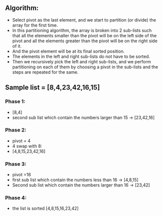 

## Algorithm:
  * Select pivot as the last element, and we start to partition (or divide) the array for the first time.
  * In this partitioning algorithm, the array is broken into 2 sub-lists such that all the elements smaller than the pivot will be on the left side of the pivot and all the elements greater than the pivot will be on the right side of it.
  * And the pivot element will be at its final sorted position.
  * The elements in the left and right sub-lists do not have to be sorted.
  * Then we recursively pick the left and right sub-lists, and we perform partitioning on each of them by choosing a pivot in the sub-lists and the steps are repeated for the same.

## Sample list = [8,4,23,42,16,15]
### Phase 1:
  - [8,4]
  - second sub list which contain the numbers larger than 15 -> [23,42,16]

### Phase 2:
  - pivot = 4
  - 4 swap with 8:
  - [4,8,15,23,42,16]

### Phase 3:
  * pivot =16
  * first sub list which contain the numbers less than 16 -> [4,8,15]
  * Second sub list which contain the numbers larger than 16 -> [23,42]

### Phase 4:
  * the list is sorted [4,8,15,16,23,42]
